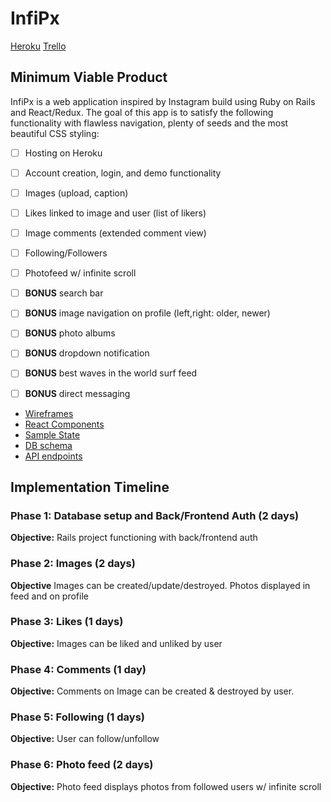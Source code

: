 # InfiPx

[Heroku](https://infipx.herokuapp.com/)
[Trello](https://trello.com/b/pcv11hLy/instapx)

## Minimum Viable Product
InfiPx is a web application inspired by Instagram build using Ruby on Rails and React/Redux. The goal of this app is to satisfy the following functionality with flawless navigation, plenty of seeds and the most beautiful CSS styling:

- [ ] Hosting on Heroku
- [ ] Account creation, login, and demo functionality
- [ ] Images (upload, caption)
- [ ] Likes linked to image and user (list of likers)
- [ ] Image comments (extended comment view)
- [ ] Following/Followers
- [ ] Photofeed w/ infinite scroll
- [ ] ****BONUS**** search bar
- [ ] ****BONUS**** image navigation on profile (left,right: older, newer)
- [ ] ****BONUS**** photo albums
- [ ] ****BONUS**** dropdown notification
- [ ] ****BONUS**** best waves in the world surf feed
- [ ] ****BONUS**** direct messaging


* [Wireframes](https://github.com/chrishakos/fullstack-InstaClone/tree/master/docs/Wireframes)
* [React Components](https://github.com/chrishakos/InfiPx/blob/master/docs/component-heirarchy.md)
* [Sample State](https://github.com/chrishakos/InfiPx/blob/master/docs/sample-state.md)
* [DB schema](https://github.com/chrishakos/InfiPx/blob/master/docs/schema.md)
* [API endpoints](https://github.com/chrishakos/InfiPx/blob/master/docs/api-endpoints.md)


## Implementation Timeline

### Phase 1: Database setup and Back/Frontend Auth (2 days)

**Objective:** Rails project functioning with back/frontend auth

### Phase 2: Images (2 days)

**Objective** Images can be created/update/destroyed. Photos displayed in feed and on profile

### Phase 3: Likes (1 days)

**Objective:** Images can be liked and unliked by user

### Phase 4: Comments (1 day)

**Objective:** Comments on Image can be created & destroyed by user.

### Phase 5: Following (1 days)

**Objective:** User can follow/unfollow

### Phase 6: Photo feed (2 days)

**Objective:** Photo feed displays photos from followed users w/ infinite scroll
